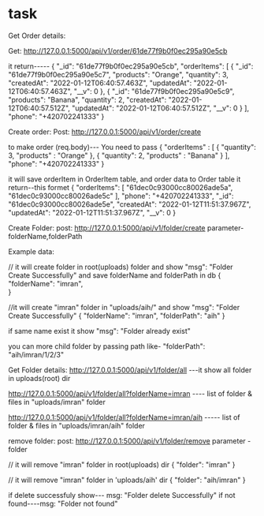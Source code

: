 # task

Get Order details:

Get: http://127.0.0.1:5000/api/v1/order/61de77f9b0f0ec295a90e5cb

it return-----
{
    "_id": "61de77f9b0f0ec295a90e5cb",
    "orderItems": [
        {
            "_id": "61de77f9b0f0ec295a90e5c7",
            "products": "Orange",
            "quantity": 3,
            "createdAt": "2022-01-12T06:40:57.463Z",
            "updatedAt": "2022-01-12T06:40:57.463Z",
            "__v": 0
        },
        {
            "_id": "61de77f9b0f0ec295a90e5c9",
            "products": "Banana",
            "quantity": 2,
            "createdAt": "2022-01-12T06:40:57.512Z",
            "updatedAt": "2022-01-12T06:40:57.512Z",
            "__v": 0
        }
    ],
    "phone": "+420702241333"
}



Create order:
Post: http://127.0.0.1:5000/api/v1/order/create

to make order (req.body)--- You need to pass 
{
    "orderItems" : [
        {
            "quantity": 3,
            "products" : "Orange"
        },
        {
            "quantity": 2,
            "products" : "Banana"
        }
    ],
    "phone": "+420702241333"
}

it will save orderItem in OrderItem table, and order data to Order table
it return--this formet
{
    "orderItems": [
        "61dec0c93000cc80026ade5a",
        "61dec0c93000cc80026ade5c"
    ],
    "phone": "+420702241333",
    "_id": "61dec0c93000cc80026ade5e",
    "createdAt": "2022-01-12T11:51:37.967Z",
    "updatedAt": "2022-01-12T11:51:37.967Z",
    "__v": 0
}






Create Folder:
  post:  http://127.0.0.1:5000/api/v1/folder/create
   parameter- folderName,folderPath
   
   Example data:
   
   // it will create folder in root(uploads) folder and  show  "msg": "Folder Create Successfully"  and save folderName and folderPath in db
   {
    "folderName": "imran",  
   }
   
   
   //it will create "imran" folder in "uploads/aih/" and  show  "msg": "Folder Create Successfully"
   {
    "folderName": "imran",
    "folderPath": "aih"
   }
   
   
  if same name exist it show "msg": "Folder already exist"
   
  you can more child folder by passing path like-  "folderPath": "aih/imran/1/2/3"
  
  
  
  
 Get Folder details:
 http://127.0.0.1:5000/api/v1/folder/all ---it show all folder in uploads(root) dir
 
 http://127.0.0.1:5000/api/v1/folder/all?folderName=imran  ---- list of folder & files in "uploads/imran" folder
 
 http://127.0.0.1:5000/api/v1/folder/all?folderName=imran/aih ----- list of folder & files in "uploads/imran/aih" folder
 
 
 
 
 remove folder:
  post: http://127.0.0.1:5000/api/v1/folder/remove
  parameter -folder
  
  // it will remove "imran" folder in root(uploads) dir
  {
    "folder": "imran"
  }
  
  // it will remove "imran" folder in 'uploads/aih' dir
   {
    "folder": "aih/imran"
   }
   
   if delete successfuly show--- msg: "Folder delete Successfully"
   if not found----msg: "Folder not found"
   
   
   
   
   
   
 
 
   
